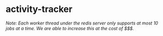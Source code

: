 # activity-tracker



_Note: Each worker thread under the redis server only supports at most 10 jobs at a time. We are able to increase this at the cost of $$$._